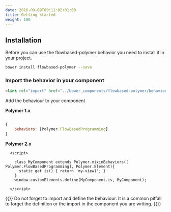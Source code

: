 ```yaml
---
date: 2016-03-09T00:11:02+01:00
title: Getting started
weight: 100
---
```


## Installation

Before you can use the flowbased-polymer behavior you need to install it in your project.

```sh
bower install flowbased-polymer --save
```

### Import the behavior in your component

```html
<link rel="import" href="../bower_components/flowbased-polymer/behaviour.html">
```


Add the behaviour to your component

**Polymer 1.x**
```javascript

{
    behaviors: [Polymer.FlowBasedProgramming]
}

```

**Polymer 2.x**
``` 
  <script>

    class MyComponent extends Polymer.mixinBehaviors([ Polymer.FlowBasedProgramming], Polymer.Element){
      static get is() { return 'my-view1'; }
    }
    window.customElements.define(MyComponent.is, MyComponent);

  </script>

```


{{<note title="Tipp">}}
Do not forget to import and define the behaviour. It is a common pitfall to forget the definition or the import in the component you are writing. 
{{</note >}}
